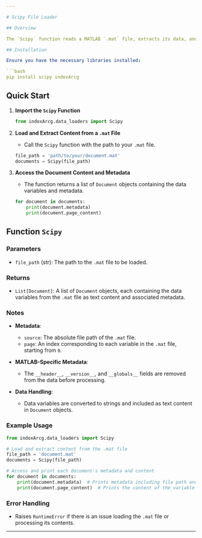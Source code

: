 ```yaml
---

# Scipy File Loader

## Overview

The `Scipy` function reads a MATLAB `.mat` file, extracts its data, and stores it in `Document` objects. The MATLAB-specific metadata is excluded, and the data variables are included as text content.

## Installation

Ensure you have the necessary libraries installed:

```bash
pip install scipy indoxArcg
```

## Quick Start

1. **Import the `Scipy` Function**

   ```python
   from indoxArcg.data_loaders import Scipy
   ```

2. **Load and Extract Content from a `.mat` File**

   - Call the `Scipy` function with the path to your `.mat` file.

   ```python
   file_path = 'path/to/your/document.mat'
   documents = Scipy(file_path)
   ```

3. **Access the Document Content and Metadata**

   - The function returns a list of `Document` objects containing the data variables and metadata.

   ```python
   for document in documents:
       print(document.metadata)
       print(document.page_content)
   ```

## Function `Scipy`

### Parameters

- `file_path` (str): The path to the `.mat` file to be loaded.

### Returns

- `List[Document]`: A list of `Document` objects, each containing the data variables from the `.mat` file as text content and associated metadata.

### Notes

- **Metadata**:
  - `source`: The absolute file path of the `.mat` file.
  - `page`: An index corresponding to each variable in the `.mat` file, starting from `0`.

- **MATLAB-Specific Metadata**:
  - The `__header__`, `__version__`, and `__globals__` fields are removed from the data before processing.
  
- **Data Handling**:
  - Data variables are converted to strings and included as text content in `Document` objects.

### Example Usage

```python
from indoxArcg.data_loaders import Scipy

# Load and extract content from the .mat file
file_path = 'document.mat'
documents = Scipy(file_path)

# Access and print each document's metadata and content
for document in documents:
    print(document.metadata)  # Prints metadata including file path and variable index
    print(document.page_content)  # Prints the content of the variable from the .mat file
```

### Error Handling

- Raises `RuntimeError` if there is an issue loading the `.mat` file or processing its contents.

---
```

